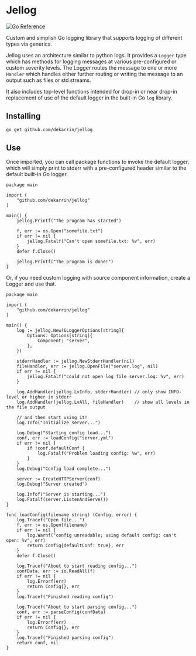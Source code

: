# Jellog

[![Go Reference](https://pkg.go.dev/badge/github.com/dekarrin/rosed.svg)](https://pkg.go.dev/github.com/dekarrin/rosed)

Custom and simplish Go logging library that supports logging of different types
via generics.

Jellog uses an architecture similar to python logs. It provides a `Logger` type
which has methods for logging messages at various pre-configured or custom
severity levels. The Logger routes the message to one or more `Handler` which
handles either further routing or writing the message to an output such as
files or std streams.

It also includes top-level functions intended for drop-in or near drop-in
replacement of use of the default logger in the built-in Go `log` library.

## Installing

```bash
go get github.com/dekarrin/jellog
```

## Use

Once imported, you can call package functions to invoke the default logger,
which will simply print to stderr with a pre-configured header similar to the
default built-in Go logger.

```golang
package main

import (
    "github.com/dekarrin/jellog"
)

main() {
    jellog.Printf("The program has started")

    f, err := os.Open("somefile.txt")
    if err != nil {
        jellog.Fatalf("Can't open somefile.txt: %v", err)
    }
    defer f.Close()

    jellog.Printf("The program is done!")
}
```

Or, if you need custom logging with source component information, create a
Logger and use that.

```golang
package main

import (
    "github.com/dekarrin/jellog"
)

main() {
    log := jellog.New(&LoggerOptions[string]{
        Options: Options[string]{
            Component: "server",
        },
    })

    stderrHandler := jellog.NewStderrHandler(nil)
    fileHandler, err := jellog.OpenFile("server.log", nil)
    if err != nil {
        jellog.Fatalf("could not open log file server.log: %v", err)
    }

    log.AddHandler(jellog.LvInfo, stderrHandler) // only show INFO-level or higher in stderr
    log.AddHandler(jellog.LvAll, fileHandler)    // show all levels in the file output

    // and then start using it!
    log.Info("Initialize server...")

    log.Debug("Starting config load...")
    conf, err := loadConfig("server.yml")
    if err != nil {
        if !conf.defaultConf {
            log.Fatalf("Problem loading config: %w", err)
        }
    }
    log.Debug("Config load complete...")

    server := CreateHTTPServer(conf)
    log.Debug("Server created")

    log.Infof("Server is starting...")
    log.Fatalf(server.ListenAndServe())
}

func loadConfig(filename string) (Config, error) {
    log.Tracef("Open file...")
    f, err := os.Open(filename)
    if err != nil {
        log.Warnf("config unreadable; using default config: can't open: %v", err)
        return Config{defaultConf: true}, err
    }
    defer f.Close()

    log.Tracef("About to start reading config...")
    confData, err := io.ReadAll(f)
    if err != nil {
        log.Errorf(err)
        return Config{}, err
    }
    log.Tracef("Finished reading config")

    log.Tracef("About to start parsing config...")
    conf, err := parseConfig(confData)
    if err != nil {
        log.Errorf(err)
        return Config{}, err
    }
    log.Tracef("Finished parsing config")
    return conf, nil
}
```
